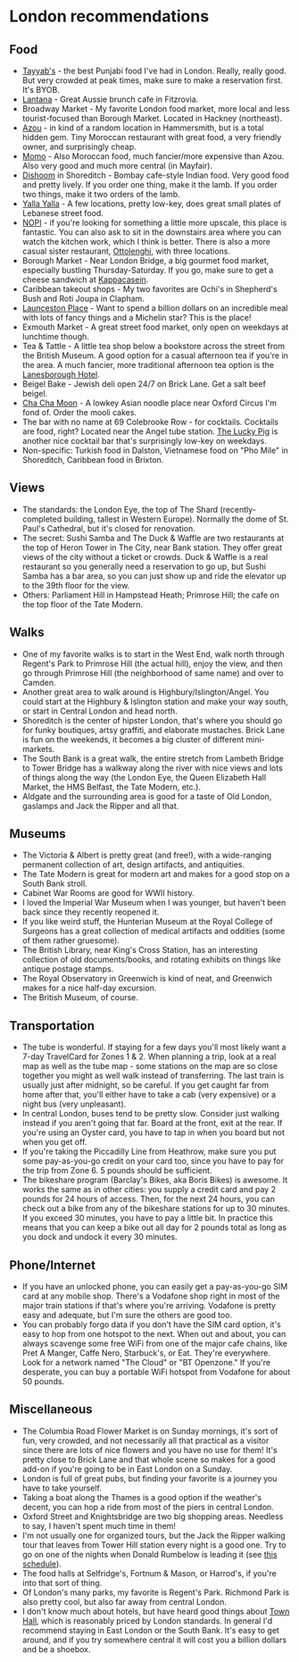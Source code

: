 London recommendations
======================

Food
----

* [Tayyab's](http://tayyabs.co.uk/) - the best Punjabi food I've had in London. Really, really good.  But very crowded at peak times, make sure to make a reservation first.  It's BYOB.
* [Lantana](http://www.lantanacafe.co.uk/) - Great Aussie brunch cafe in Fitzrovia.
* Broadway Market - My favorite London food market, more local and less tourist-focused than Borough Market.  Located in Hackney (northeast).
* [Azou](http://www.azou.co.uk/) - in kind of a random location in Hammersmith, but is a total hidden gem.  Tiny Moroccan restaurant with great food, a very friendly owner, and surprisingly cheap.
* [Momo](http://momoresto.com/restaurant/london/momo/restaurant/) - Also Moroccan food, much fancier/more expensive than Azou.  Also very good and much more central (in Mayfair).
* [Dishoom](http://www.dishoom.com/shoreditch/) in Shoreditch  - Bombay cafe-style Indian food.  Very good food and pretty lively.  If you order one thing, make it the lamb.  If you order two things, make it two orders of the lamb.
* [Yalla Yalla](http://www.yalla-yalla.co.uk/) - A few locations, pretty low-key, does great small plates of Lebanese street food.
* [NOPI](http://www.nopi-restaurant.com/) - if you're looking for something a little more upscale, this place is fantastic.  You can also ask to sit in the downstairs area where you can watch the kitchen work, which I think is better.  There is also a more casual sister restaurant, [Ottolenghi](http://www.ottolenghi.co.uk/locations), with three locations.
* Borough Market - Near London Bridge, a big gourmet food market, especially bustling Thursday-Saturday.  If you go, make sure to get a cheese sandwich at [Kappacasein](http://boroughmarket.org.uk/kappacasein-2).
* Caribbean takeout shops - My two favorites are Ochi's in Shepherd's Bush and Roti Joupa in Clapham.
* [Launceston Place](http://www.launcestonplace-restaurant.co.uk/) - Want to spend a billion dollars on an incredible meal with lots of fancy things and a Michelin star?  This is the place!
* Exmouth Market - A great street food market, only open on weekdays at lunchtime though.
* Tea & Tattle - A little tea shop below a bookstore across the street from the British Museum.  A good option for a casual afternoon tea if you're in the area.  A much fancier, more traditional afternoon tea option is the [Lanesborough Hotel](http://www.lanesborough.com/).
* Beigel Bake - Jewish deli open 24/7 on Brick Lane.  Get a salt beef beigel.
* [Cha Cha Moon](http://www.chachamoon.com/) - A lowkey Asian noodle place near Oxford Circus I'm fond of.  Order the mooli cakes.
* The bar with no name at 69 Colebrooke Row - for cocktails.  Cocktails are food, right?  Located near the Angel tube station.  [The Lucky Pig](http://theluckypig.co.uk/) is another nice cocktail bar that's surprisingly low-key on weekdays.
* Non-specific: Turkish food in Dalston, Vietnamese food on "Pho Mile" in Shoreditch, Caribbean food in Brixton.

Views
-----

* The standards: the London Eye, the top of The Shard (recently-completed building, tallest in Western Europe).  Normally the dome of St. Paul's Cathedral, but it's closed for renovation.
* The secret: Sushi Samba and The Duck & Waffle are two restaurants at the top of Heron Tower in The City, near Bank station.  They offer great views of the city without a ticket or crowds.  Duck & Waffle is a real restaurant so you generally need a reservation to go up, but Sushi Samba has a bar area, so you can just show up and ride the elevator up to the 39th floor for the view.
* Others: Parliament Hill in Hampstead Heath; Primrose Hill; the cafe on the top floor of the Tate Modern.

Walks
-----

* One of my favorite walks is to start in the West End, walk north through Regent's Park to Primrose Hill (the actual hill), enjoy the view, and then go through Primrose Hill (the neighborhood of same name) and over to Camden.
* Another great area to walk around is Highbury/Islington/Angel.  You could start at the Highbury & Islington station and make your way south, or start in Central London and head north.
* Shoreditch is the center of hipster London, that's where you should go for funky boutiques, artsy graffiti, and elaborate mustaches. Brick Lane is fun on the weekends, it becomes a big cluster of different mini-markets.
* The South Bank is a great walk, the entire stretch from Lambeth Bridge to Tower Bridge has a walkway along the river with nice views and lots of things along the way (the London Eye, the Queen Elizabeth Hall Market, the HMS Belfast, the Tate Modern, etc.).
* Aldgate and the surrounding area is good for a taste of Old London, gaslamps and Jack the Ripper and all that.

Museums
-------

* The Victoria & Albert is pretty great (and free!), with a wide-ranging permanent collection of art, design artifacts, and antiquities.
* The Tate Modern is great for modern art and makes for a good stop on a South Bank stroll.
* Cabinet War Rooms are good for WWII history.
* I loved the Imperial War Museum when I was younger, but haven't been back since they recently reopened it.
* If you like weird stuff, the Hunterian Museum at the Royal College of Surgeons has a great collection of medical artifacts and oddities (some of them rather gruesome).
* The British Library, near King's Cross Station, has an interesting collection of old documents/books, and rotating exhibits on things like antique postage stamps.
* The Royal Observatory in Greenwich is kind of neat, and Greenwich makes for a nice half-day excursion.
* The British Museum, of course.

Transportation
--------------

* The tube is wonderful.  If staying for a few days you'll most likely want a 7-day TravelCard for Zones 1 & 2.  When planning a trip, look at a real map as well as the tube map - some stations on the map are so close together you might as well walk instead of transferring.  The last train is usually just after midnight, so be careful.  If you get caught far from home after that, you'll either have to take a cab (very expensive) or a night bus (very unpleasant).
* In central London, buses tend to be pretty slow.  Consider just walking instead if you aren't going that far.  Board at the front, exit at the rear.  If you're using an Oyster card, you have to tap in when you board but not when you get off.
* If you're taking the Piccadilly Line from Heathrow, make sure you put some pay-as-you-go credit on your card too, since you have to pay for the trip from Zone 6.  5 pounds should be sufficient.
* The bikeshare program (Barclay's Bikes, aka Boris Bikes) is awesome.  It works the same as in other cities: you supply a credit card and pay 2 pounds for 24 hours of access.  Then, for the next 24 hours, you can check out a bike from any of the bikeshare stations for up to 30 minutes.  If you exceed 30 minutes, you have to pay a little bit.  In practice this means that you can keep a bike out all day for 2 pounds total as long as you dock and undock it every 30 minutes.

Phone/Internet
--------------

* If you have an unlocked phone, you can easily get a pay-as-you-go SIM card at any mobile shop.  There's a Vodafone shop right in most of the major train stations if that's where you're arriving.  Vodafone is pretty easy and adequate, but I'm sure the others are good too.
* You can probably forgo data if you don't have the SIM card option, it's easy to hop from one hotspot to the next.  When out and about, you can always scavenge some free WiFi from one of the major cafe chains, like Pret A Manger, Caffe Nero, Starbuck's, or Eat.  They're everywhere.  Look for a network named "The Cloud" or "BT Openzone."  If you're desperate, you can buy a portable WiFi hotspot from Vodafone for about 50 pounds.

Miscellaneous
-------------

* The Columbia Road Flower Market is on Sunday mornings, it's sort of fun, very crowded, and not necessarily all that practical as a visitor since there are lots of nice flowers and you have no use for them! It's pretty close to Brick Lane and that whole scene so makes for a good add-on if you're going to be in East London on a Sunday.
* London is full of great pubs, but finding your favorite is a journey you have to take yourself.
* Taking a boat along the Thames is a good option if the weather's decent, you can hop a ride from most of the piers in central London.
* Oxford Street and Knightsbridge are two big shopping areas.  Needless to say, I haven't spent much time in them!
* I'm not usually one for organized tours, but the Jack the Ripper walking tour that leaves from Tower Hill station every night is a good one.  Try to go on one of the nights when Donald Rumbelow is leading it (see [this schedule](http://www.jacktheripperwalk.com/index2.html)).
* The food halls at Selfridge's, Fortnum & Mason, or Harrod's, if you're into that sort of thing.
* Of London's many parks, my favorite is Regent's Park.  Richmond Park is also pretty cool, but also far away from central London.
* I don't know much about hotels, but have heard good things about [Town Hall](http://townhallhotel.com/home), which is reasonably priced by London standards. In general I'd recommend staying in East London or the South Bank. It's easy to get around, and if you try somewhere central it will cost you a billion dollars and be a shoebox.